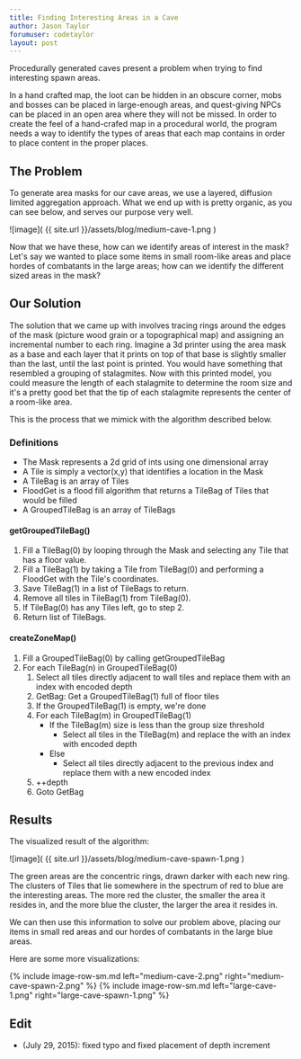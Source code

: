 ```yaml
---
title: Finding Interesting Areas in a Cave
author: Jason Taylor
forumuser: codetaylor
layout: post
---
```


Procedurally generated caves present a problem when trying to find interesting spawn areas.

In a hand crafted map, the loot can be hidden in an obscure corner, mobs and bosses can be placed in large-enough areas, and quest-giving NPCs can be placed in an open area where they will not be missed. In order to create the feel of a hand-crafed map in a procedural world, the program needs a way to identify the types of areas that each map contains in order to place content in the proper places.

## The Problem

To generate area masks for our cave areas, we use a layered, diffusion limited aggregation approach. What we end up with is pretty organic, as you can see below, and serves our purpose very well.

![image]( {{ site.url }}/assets/blog/medium-cave-1.png )

Now that we have these, how can we identify areas of interest in the mask? Let's say we wanted to place some items in small room-like areas and place hordes of combatants in the large areas; how can we identify the different sized areas in the mask?

## Our Solution

The solution that we came up with involves tracing rings around the edges of the mask (picture wood grain or a topographical map) and assigning an incremental number to each ring. Imagine a 3d printer using the area mask as a base and each layer that it prints on top of that base is slightly smaller than the last, until the last point is printed. You would have something that resembled a grouping of stalagmites. Now with this printed model, you could measure the length of each stalagmite to determine the room size and it's a pretty good bet that the tip of each stalagmite represents the center of a room-like area.

This is the process that we mimick with the algorithm described below.

### Definitions

* The Mask represents a 2d grid of ints using one dimensional array
* A Tile is simply a vector(x,y) that identifies a location in the Mask
* A TileBag is an array of Tiles
* FloodGet is a flood fill algorithm that returns a TileBag of Tiles that would be filled
* A GroupedTileBag is an array of TileBags

#### getGroupedTileBag()

1. Fill a TileBag(0) by looping through the Mask and selecting any Tile that has a floor value.
2. Fill a TileBag(1) by taking a Tile from TileBag(0) and performing a FloodGet with the Tile's coordinates.
3. Save TileBag(1) in a list of TileBags to return.
4. Remove all tiles in TileBag(1) from TileBag(0).
5. If TileBag(0) has any Tiles left, go to step 2.
6. Return list of TileBags.

#### createZoneMap()

1. Fill a GroupedTileBag(0) by calling getGroupedTileBag
2. For each TileBag(n) in GroupedTileBag(0)
   1. Select all tiles directly adjacent to wall tiles and replace them with an index with encoded depth
   2. GetBag: Get a GroupedTileBag(1) full of floor tiles
   3. If the GroupedTileBag(1) is empty, we're done
   4. For each TileBag(m) in GroupedTileBag(1)
      * If the TileBag(m) size is less than the group size threshold
         * Select all tiles in the TileBag(m) and replace the with an index with encoded depth
      * Else
         * Select all tiles directly adjacent to the previous index and replace them with a new encoded index
   5. ++depth
   6. Goto GetBag

## Results

The visualized result of the algorithm:

![image]( {{ site.url }}/assets/blog/medium-cave-spawn-1.png )

The green areas are the concentric rings, drawn darker with each new ring. The clusters of Tiles that lie somewhere in the spectrum of red to blue are the interesting areas. The more red the cluster, the smaller the area it resides in, and the more blue the cluster, the larger the area it resides in.

We can then use this information to solve our problem above, placing our items in small red areas and our hordes of combatants in the large blue areas.

Here are some more visualizations:

{% include image-row-sm.md left="medium-cave-2.png" right="medium-cave-spawn-2.png" %}
{% include image-row-sm.md left="large-cave-1.png" right="large-cave-spawn-1.png" %}

## Edit

* (July 29, 2015): fixed typo and fixed placement of depth increment